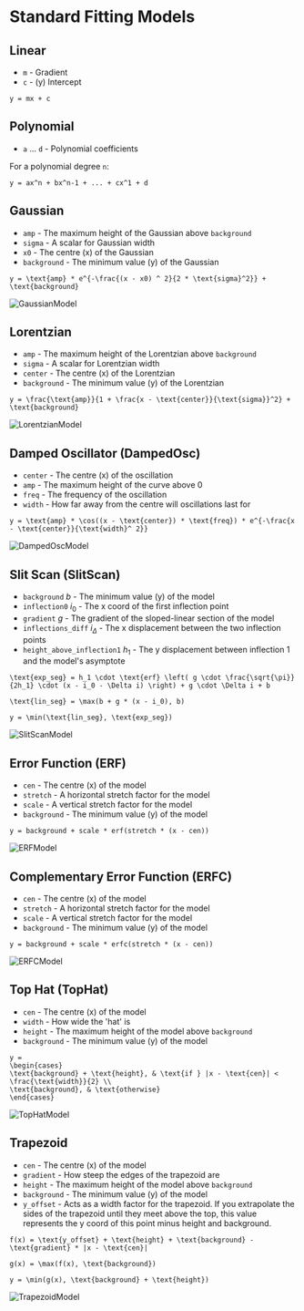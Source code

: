 # Standard Fitting Models

## Linear

- `m` - Gradient
- `c` - (y) Intercept

```{math}
y = mx + c
```

## Polynomial

- `a` ... `d` - Polynomial coefficients

For a polynomial degree `n`:
```{math}
y = ax^n + bx^n-1 + ... + cx^1 + d 
```

## Gaussian

- `amp` - The maximum height of the Gaussian above `background`
- `sigma` - A scalar for Gaussian width
- `x0` - The centre (x) of the Gaussian
- `background` - The minimum value (y) of the Gaussian

```{math}
y = \text{amp} * e^{-\frac{(x - x0) ^ 2}{2 * \text{sigma}^2}} + \text{background}
```

![GaussianModel](./images_fits/gaussian.png)

## Lorentzian

- `amp` - The maximum height of the Lorentzian above `background`
- `sigma` - A scalar for Lorentzian width
- `center` - The centre (x) of the Lorentzian
- `background` - The minimum value (y) of the Lorentzian

```{math}
y = \frac{\text{amp}}{1 + \frac{x - \text{center}}{\text{sigma}}^2} + \text{background}
```

![LorentzianModel](./images_fits/lorentzian.png)

## Damped Oscillator (DampedOsc)

- `center` - The centre (x) of the oscillation
- `amp` - The maximum height of the curve above 0
- `freq` - The frequency of the oscillation
- `width` - How far away from the centre will oscillations last for

```{math}
y = \text{amp} * \cos((x - \text{center}) * \text{freq}) * e^{-\frac{x - \text{center}}{\text{width}^ 2}}
```

![DampedOscModel](./images_fits/dampedosc.png)

##  Slit Scan (SlitScan)

- `background` $b$ - The minimum value (y) of the model
- `inflection0` $i_0$ - The x coord of the first inflection point
- `gradient` $g$ - The gradient of the sloped-linear section of the model
- `inflections_diff` $i_{\Delta}$ - The x displacement between the two inflection points
- `height_above_inflection1` $h_1$ - The y displacement between inflection 1 and the model's asymptote

```{math}
\text{exp_seg} = h_1 \cdot \text{erf} \left( g \cdot \frac{\sqrt{\pi}}{2h_1} \cdot (x - i_0 - \Delta i) \right) + g \cdot \Delta i + b
```

```{math}
\text{lin_seg} = \max(b + g * (x - i_0), b)
```

```{math}
y = \min(\text{lin_seg}, \text{exp_seg})
```

![SlitScanModel](./images_fits/slitscan.png)

## Error Function (ERF)

- `cen` - The centre (x) of the model
- `stretch` - A horizontal stretch factor for the model
- `scale` - A vertical stretch factor for the model
- `background` - The minimum value (y) of the model

```{math}
y = background + scale * erf(stretch * (x - cen))
```

![ERFModel](./images_fits/erf.png)

## Complementary Error Function (ERFC)

- `cen` - The centre (x) of the model
- `stretch` - A horizontal stretch factor for the model
- `scale` - A vertical stretch factor for the model
- `background` - The minimum value (y) of the model

```{math}
y = background + scale * erfc(stretch * (x - cen))
```

![ERFCModel](./images_fits/erfc.png)

## Top Hat (TopHat)

- `cen` - The centre (x) of the model
- `width` - How wide the 'hat' is
- `height` - The maximum height of the model above `background`
- `background` - The minimum value (y) of the model

```{math}
y = 
\begin{cases} 
\text{background} + \text{height}, & \text{if } |x - \text{cen}| < \frac{\text{width}}{2} \\
\text{background}, & \text{otherwise}
\end{cases}
```

![TopHatModel](./images_fits/tophat.png)

## Trapezoid

- `cen` - The centre (x) of the model
- `gradient` - How steep the edges of the trapezoid are
- `height` - The maximum height of the model above `background`
- `background` - The minimum value (y) of the model
- `y_offset` - Acts as a width factor for the trapezoid. If you extrapolate the sides of the trapezoid until they meet above the top, this value represents the y coord of this point minus height and background.

```{math}
f(x) = \text{y_offset} + \text{height} + \text{background} - \text{gradient} * |x - \text{cen}|
```
```{math}
g(x) = \max(f(x), \text{background})
```
```{math}
y = \min(g(x), \text{background} + \text{height})
```

![TrapezoidModel](./images_fits/trapezoid.png)